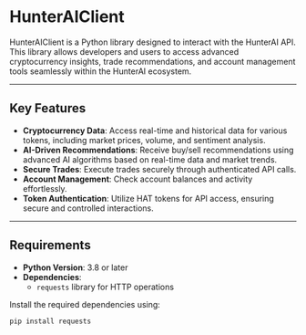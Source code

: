 # HunterAIClient

HunterAIClient is a Python library designed to interact with the HunterAI API. This library allows developers and users to access advanced cryptocurrency insights, trade recommendations, and account management tools seamlessly within the HunterAI ecosystem.

---

## Key Features

- **Cryptocurrency Data**: Access real-time and historical data for various tokens, including market prices, volume, and sentiment analysis.
- **AI-Driven Recommendations**: Receive buy/sell recommendations using advanced AI algorithms based on real-time data and market trends.
- **Secure Trades**: Execute trades securely through authenticated API calls.
- **Account Management**: Check account balances and activity effortlessly.
- **Token Authentication**: Utilize HAT tokens for API access, ensuring secure and controlled interactions.

---

## Requirements

- **Python Version**: 3.8 or later
- **Dependencies**:
  - `requests` library for HTTP operations

Install the required dependencies using:
```bash
pip install requests

